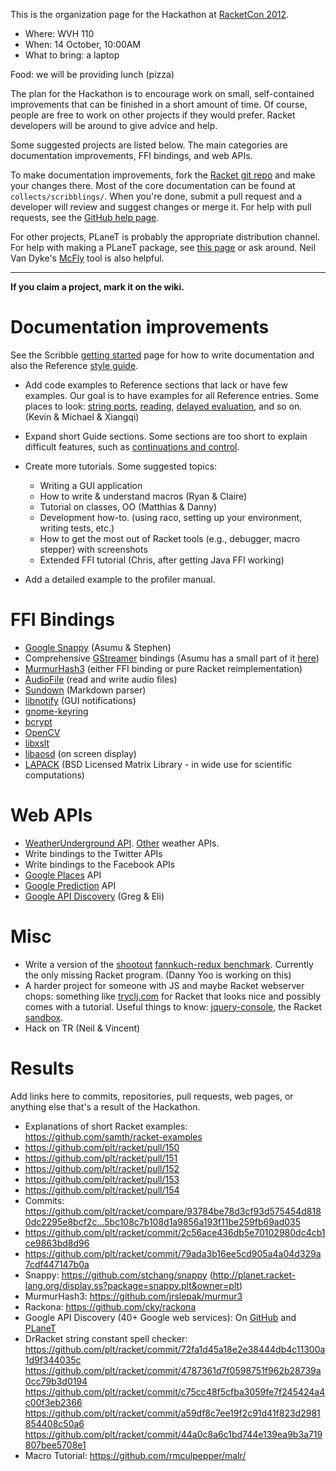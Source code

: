This is the organization page for the Hackathon at [RacketCon 2012](http://con.racket-lang.org/).

* Where: WVH 110
* When:  14 October, 10:00AM
* What to bring: a laptop

Food: we will be providing lunch (pizza)

The plan for the Hackathon is to encourage work on small, self-contained improvements that can be finished in a short amount of time. Of course, people are free to work on other projects if they would prefer. Racket developers will be around to give advice and help.

Some suggested projects are listed below. The main categories are documentation improvements, FFI bindings, and web APIs.

To make documentation improvements, fork the [Racket git repo](https://github.com/plt/racket) and make your changes there. Most of the core documentation can be found at `collects/scribblings/`. When you're done, submit a pull request and a developer will review and suggest changes or merge it. For help with pull requests, see the [GitHub help page](https://help.github.com/articles/using-pull-requests).

For other projects, PLaneT is probably the appropriate distribution channel. For help with making a PLaneT package, see [this page](http://pre.racket-lang.org/docs/html/planet/Developing_Packages_for_PLaneT.html) or ask around. Neil Van Dyke's [McFly](http://planet.racket-lang.org/package-source/neil/mcfly-tools.plt/1/10/planet-docs/doc/index.html) tool is also helpful.

***

**If you claim a project, mark it on the wiki.**

# Documentation improvements

See the Scribble [getting started](http://docs.racket-lang.org/scribble/getting-started.html) page for how to write documentation and also the Reference [style guide](http://docs.racket-lang.org/scribble/reference-style.html).

* Add code examples to Reference sections that lack or have few examples. Our goal is to have examples for all Reference entries. Some places to look: [string ports](http://pre.racket-lang.org/docs/html/reference/stringport.html), [reading](http://pre.racket-lang.org/docs/html/reference/Reading.html), [delayed evaluation](http://pre.racket-lang.org/docs/html/reference/Delayed_Evaluation.html), and so on. (Kevin & Michael & Xiangqi)

* Expand short Guide sections. Some sections are too short to explain difficult features, such as [continuations and control](http://pre.racket-lang.org/docs/html/guide/control.html).

* Create more tutorials. Some suggested topics:
  - Writing a GUI application
  - How to write & understand macros (Ryan & Claire)
  - Tutorial on classes, OO (Matthias & Danny)
  - Development how-to. (using raco, setting up your environment, writing tests, etc.)
  - How to get the most out of Racket tools (e.g., debugger, macro stepper) with screenshots
  - Extended FFI tutorial (Chris, after getting Java FFI working)

* Add a detailed example to the profiler manual.

# FFI Bindings

* [Google Snappy](http://code.google.com/p/snappy/) (Asumu & Stephen)
* Comprehensive [GStreamer](http://gstreamer.freedesktop.org/documentation/) bindings (Asumu has a small part of it [here](https://github.com/takikawa/racket-gst))
* [MurmurHash3](http://code.google.com/p/smhasher/) (either FFI binding or pure Racket reimplementation)
* [AudioFile](http://audiofile.68k.org/) (read and write audio files)
* [Sundown](https://github.com/vmg/sundown) (Markdown parser)
* [libnotify](http://developer.gnome.org/libnotify/) (GUI notifications)
* [gnome-keyring](http://developer.gnome.org/gnome-keyring/stable/)
* [bcrypt](http://www.openwall.com/crypt/)
* [OpenCV](http://opencv.org/)
* [libxslt](http://xmlsoft.org/XSLT/)
* [libaosd](https://github.com/atheme/libaosd) (on screen display)
* [LAPACK](http://www.netlib.org/lapack/) (BSD Licensed Matrix Library - in wide use for scientific computations)

# Web APIs

* [WeatherUnderground API](http://www.wunderground.com/weather/api/). [Other](http://blog.programmableweb.com/2009/04/15/5-weather-apis-from-weatherbug-to-weather-channel/) weather APIs.
* Write bindings to the Twitter APIs
* Write bindings to the Facebook APIs
* [Google Places](https://developers.google.com/places/documentation/) API
* [Google Prediction](https://developers.google.com/prediction/docs/getting-started) API
* [Google API Discovery](https://developers.google.com/discovery/) (Greg & Eli)

# Misc

* Write a version of the [shootout](http://shootout.alioth.debian.org/) [fannkuch-redux benchmark](http://shootout.alioth.debian.org/u32/performance.php?test=fannkuchredux).  Currently the only missing Racket program. (Danny Yoo is working on this)
* A harder project for someone with JS and maybe Racket webserver chops: something like [tryclj.com](http://tryclj.com/) for Racket that looks nice and possibly comes with a tutorial. Useful things to know: [jquery-console](https://github.com/chrisdone/jquery-console), the Racket [sandbox](http://docs.racket-lang.org/reference/Sandboxed_Evaluation.html).
* Hack on TR (Neil & Vincent)

# Results

Add links here to commits, repositories, pull requests, web pages, or anything else that's a result of the Hackathon.

* Explanations of short Racket examples: https://github.com/samth/racket-examples
* https://github.com/plt/racket/pull/150
* https://github.com/plt/racket/pull/151
* https://github.com/plt/racket/pull/152
* https://github.com/plt/racket/pull/153
* https://github.com/plt/racket/pull/154
* Commits: https://github.com/plt/racket/compare/93784be78d3cf93d575454d8180dc2295e8bcf2c...5bc108c7b108d1a9856a193f11be259fb69ad035
* https://github.com/plt/racket/commit/2c56ace436db5e70102980dc4cb1ce9863bd8d96
* https://github.com/plt/racket/commit/79ada3b16ee5cd905a4a04d329a7cdf447147b0a
* Snappy: https://github.com/stchang/snappy (http://planet.racket-lang.org/display.ss?package=snappy.plt&owner=plt)
* MurmurHash3: https://github.com/jrslepak/murmur3
* Rackona: https://github.com/cky/rackona
* Google API Discovery (40+ Google web services): On [GitHub](https://github.com/greghendershott/gapi) and [PLaneT](http://planet.racket-lang.org/display.ss?package=gapi.plt&owner=gh)
* DrRacket string constant spell checker: 
https://github.com/plt/racket/commit/72fa1d45a18e2e38444db4c11300a1d9f344035c
https://github.com/plt/racket/commit/4787361d7f0598751f962b28739a0cc79b3d0194
https://github.com/plt/racket/commit/c75cc48f5cfba3059fe7f245424a4c00f3eb2366
https://github.com/plt/racket/commit/a59df8c7ee19f2c91d41f823d2981854408c50a6
https://github.com/plt/racket/commit/44a0c8a6c1bd744e139ea9b3a719807bee5708e1
* Macro Tutorial: https://github.com/rmculpepper/malr/